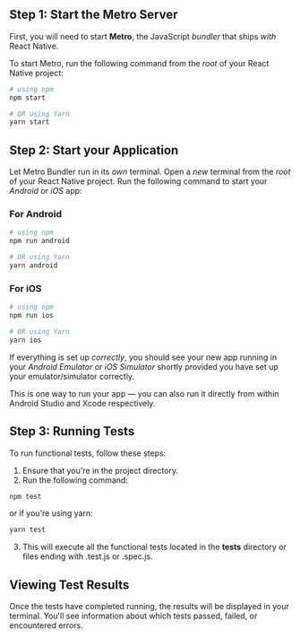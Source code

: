 ## Step 1: Start the Metro Server

First, you will need to start **Metro**, the JavaScript _bundler_ that ships _with_ React Native.

To start Metro, run the following command from the _root_ of your React Native project:

```bash
# using npm
npm start

# OR using Yarn
yarn start
```

## Step 2: Start your Application

Let Metro Bundler run in its _own_ terminal. Open a _new_ terminal from the _root_ of your React Native project. Run the following command to start your _Android_ or _iOS_ app:

### For Android

```bash
# using npm
npm run android

# OR using Yarn
yarn android
```

### For iOS

```bash
# using npm
npm run ios

# OR using Yarn
yarn ios
```

If everything is set up _correctly_, you should see your new app running in your _Android Emulator_ or _iOS Simulator_ shortly provided you have set up your emulator/simulator correctly.

This is one way to run your app — you can also run it directly from within Android Studio and Xcode respectively.

## Step 3: Running Tests
To run functional tests, follow these steps:

1. Ensure that you're in the project directory.
2. Run the following command:

```bash
npm test
```
or if you're using yarn:

```bash
yarn test
```
3. This will execute all the functional tests located in the __tests__ directory or files ending with .test.js or .spec.js.

## Viewing Test Results
Once the tests have completed running, the results will be displayed in your terminal. You'll see information about which tests passed, failed, or encountered errors.


